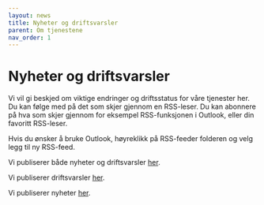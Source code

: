 ```yaml
---
layout: news
title: Nyheter og driftsvarsler
parent: Om tjenestene
nav_order: 1
---
```


# Nyheter og driftsvarsler

Vi vil gi beskjed om viktige endringer og driftsstatus for våre tjenester her. Du kan følge med på det som skjer gjennom en RSS-leser. Du kan abonnere på hva som skjer gjennom for eksempel RSS-funksjonen i Outlook, eller din favoritt RSS-leser.

Hvis du ønsker å bruke Outlook, høyreklikk på RSS-feeder folderen og velg legg til ny RSS-feed.

Vi publiserer både nyheter og driftsvarsler [her](https://navikt.github.io/aareg/feed.xml).

Vi publiserer driftsvarsler [her](https://navikt.github.io/aareg/feed/driftsvarsler.xml).

Vi publiserer nyheter [her](https://navikt.github.io/aareg/feed/nyheter.xml).